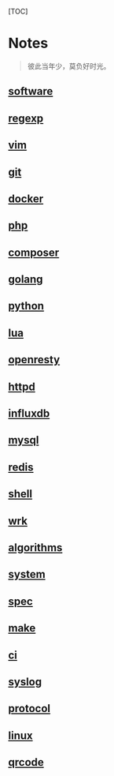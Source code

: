 [TOC]

# Notes

> 彼此当年少，莫负好时光。

## [software](./software.md)
## [regexp](./regexp.md)
## [vim](./vim.md)
## [git](./git.md)
## [docker](./docker.md)
## [php](./php.md)
## [composer](./composer.md)
## [golang](./golang.md)
## [python](./python.md)
## [lua](./lua.md)
## [openresty](./openresty.md)
## [httpd](./httpd.md)
## [influxdb](./influxdb.md)
## [mysql](./mysql.md)
## [redis](./redis.md)
## [shell](./shell.md)
## [wrk](./wrk.md)
## [algorithms](./algorithms.md)
## [system](./system.md)
## [spec](./sepc.md)
## [make](./make.md)
## [ci](./ci.md)
## [syslog](./syslog.md)
## [protocol](./protocol.md)
## [linux](./linux.md)
## [qrcode](./image/qrcode.png)
